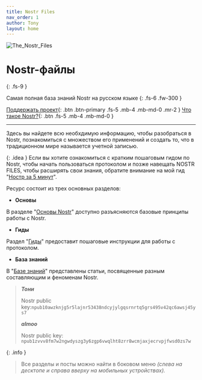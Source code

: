 ```yaml
---
title: Nostr Files
nav_order: 1
author: Tony
layout: home
---
```


![The_Nostr_Files](https://nostr.build/i/nostr.build_df5b98c1d2eaff23b9c2cb9f7d14b0ff5464dbdad694df9185467bf25a904eeb.png)

# Nostr-файлы
{: .fs-9 }

Самая полная база знаний Nostr на русском языке
{: .fs-6 .fw-300 }

[Поддержать проект](https://nostr.21ideas.org/docs/support.html){: .btn .btn-primary .fs-5 .mb-4 .mb-md-0 .mr-2 }
[Что такое Nostr?](https://nostr.21ideas.org/docs/basics/basics.html){: .btn .fs-5 .mb-4 .mb-md-0 }

***

Здесь вы найдете всю необхдимую информацию, чтобы разобраться в Nostr, познакомиться с множеством его применений и создать то, что в традиционном мире называется учетной записью. 

{: .idea }
Если вы хотите ознакомиться с кратким пошаговым гидом по Nostr, чтобы начать пользоваться протоколом и позже навещать NOSTR FILES, чтобы расширять свои знания, обратите внимание на мой гид "[Ностр за 5 минут](https://lnshort.it/nostr-za-5-minut/)".

Ресурс состоит из трех основных разделов:

* **Основы**

В разделе "[Основы Nostr](https://nostr.21ideas.org/docs/basics/basics.html)" доступно разъясняются базовые принципы работы с Nostr.

* **Гиды**

Раздел "[Гиды](https://nostr.21ideas.org/docs/guides/guides.html)" предоставит пошаговые инструкции для работы с протоколом.

* **База знаний**

В "[Базе знаний](https://nostr.21ideas.org/docs/knowledgebase/knowledgebase.html)" представлены статьи, посвященные разным составляющим и феноменам Nostr.

> ***Тони***
> 
>   Nostr public key:`npub10awzknjg5r5lajnr53438ndcyjylgqsrnrtq5grs495v42qc6awsj45ys7`
> 
> ***almoo***
> 
>   Nostr public key: `npub1zvvv8fm7w2ngwdyszg3y6zgp6vwqlht8zrr8wcmjaxjecrvpjfwsd0zs7w`

{: .info }
> Все разделы и посты можно найти в боковом меню *(слева на десктопе и справа вверху на мобильных устройствах).*
